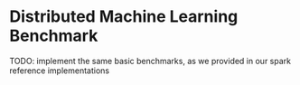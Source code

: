 # Distributed Machine Learning Benchmark
TODO: implement the same basic benchmarks, as we provided in our spark reference implementations

